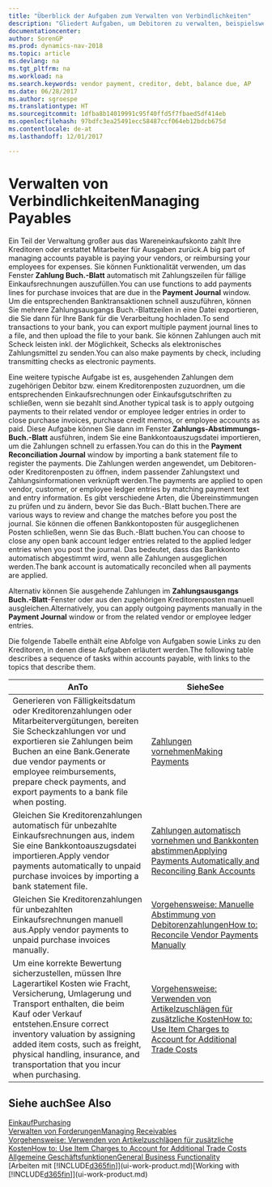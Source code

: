 ```yaml
---
title: "Überblick der Aufgaben zum Verwalten von Verbindlichkeiten"
description: "Gliedert Aufgaben, um Debitoren zu verwalten, beispielsweise zahlende Gläubiger oder ausgehende Zahlungen an Buch-Posten, um Rechnungen oder Gutschriften zu schließen."
documentationcenter: 
author: SorenGP
ms.prod: dynamics-nav-2018
ms.topic: article
ms.devlang: na
ms.tgt_pltfrm: na
ms.workload: na
ms.search.keywords: vendor payment, creditor, debt, balance due, AP
ms.date: 06/28/2017
ms.author: sgroespe
ms.translationtype: HT
ms.sourcegitcommit: 1dfba8b14019991c95f40ffd5f7fbaed5df414eb
ms.openlocfilehash: 97bdfc3ea25491ecc58487ccf064eb12bdcb675d
ms.contentlocale: de-at
ms.lasthandoff: 12/01/2017

---
```

# <a name="managing-payables"></a><span data-ttu-id="e92bf-103">Verwalten von Verbindlichkeiten</span><span class="sxs-lookup"><span data-stu-id="e92bf-103">Managing Payables</span></span>
<span data-ttu-id="e92bf-104">Ein Teil der Verwaltung großer aus das Wareneinkaufskonto zahlt Ihre Kreditoren oder erstattet Mitarbeiter für Ausgaben zurück.</span><span class="sxs-lookup"><span data-stu-id="e92bf-104">A big part of managing accounts payable is paying your vendors, or reimbursing your employees for expenses.</span></span> <span data-ttu-id="e92bf-105">Sie können Funktionalität verwenden, um das Fenster **Zahlung Buch.-Blatt** automatisch mit Zahlungszeilen für fällige Einkaufsrechnungen auszufüllen.</span><span class="sxs-lookup"><span data-stu-id="e92bf-105">You can use functions to add payments lines for purchase invoices that are due in the **Payment Journal** window.</span></span> <span data-ttu-id="e92bf-106">Um die entsprechenden Banktransaktionen schnell auszuführen, können Sie mehrere Zahlungsausgangs Buch.-Blattzeilen in eine Datei exportieren, die Sie dann für Ihre Bank für die Verarbeitung hochladen.</span><span class="sxs-lookup"><span data-stu-id="e92bf-106">To send transactions to your bank, you can export multiple payment journal lines to a file, and then upload the file to your bank.</span></span> <span data-ttu-id="e92bf-107">Sie können Zahlungen auch mit Scheck leisten inkl. der Möglichkeit, Schecks als elektronisches Zahlungsmittel zu senden.</span><span class="sxs-lookup"><span data-stu-id="e92bf-107">You can also make payments by check, including transmitting checks as electronic payments.</span></span>

<span data-ttu-id="e92bf-108">Eine weitere typische Aufgabe ist es, ausgehenden Zahlungen dem zugehörigen Debitor bzw. einem Kreditorenposten zuzuordnen, um die entsprechenden Einkaufsrechnungen oder Einkaufsgutschriften zu schließen, wenn sie bezahlt sind.</span><span class="sxs-lookup"><span data-stu-id="e92bf-108">Another typical task is to apply outgoing payments to their related vendor or employee ledger entries in order to close purchase invoices, purchase credit memos, or employee accounts as paid.</span></span> <span data-ttu-id="e92bf-109">Diese Aufgabe können Sie dann im Fenster **Zahlungs-Abstimmungs-Buch.-Blatt** ausführen, indem Sie eine Bankkontoauszugsdatei importieren, um die Zahlungen schnell zu erfassen.</span><span class="sxs-lookup"><span data-stu-id="e92bf-109">You can do this in the **Payment Reconciliation Journal** window by importing a bank statement file to register the payments.</span></span> <span data-ttu-id="e92bf-110">Die Zahlungen werden angewendet, um Debitoren- oder Kreditorenposten zu öffnen, indem passender Zahlungstext und Zahlungsinformationen verknüpft werden.</span><span class="sxs-lookup"><span data-stu-id="e92bf-110">The payments are applied to open vendor, customer, or employee ledger entries by matching payment text and entry information.</span></span> <span data-ttu-id="e92bf-111">Es gibt verschiedene Arten, die Übereinstimmungen zu prüfen und zu ändern, bevor Sie das Buch.-Blatt buchen.</span><span class="sxs-lookup"><span data-stu-id="e92bf-111">There are various ways to review and change the matches before you post the journal.</span></span> <span data-ttu-id="e92bf-112">Sie können die offenen Bankkontoposten für ausgeglichenen Posten schließen, wenn Sie das Buch.-Blatt buchen.</span><span class="sxs-lookup"><span data-stu-id="e92bf-112">You can choose to close any open bank account ledger entries related to the applied ledger entries when you post the journal.</span></span> <span data-ttu-id="e92bf-113">Das bedeutet, dass das Bankkonto automatisch abgestimmt wird, wenn alle Zahlungen ausgeglichen werden.</span><span class="sxs-lookup"><span data-stu-id="e92bf-113">The bank account is automatically reconciled when all payments are applied.</span></span>

<span data-ttu-id="e92bf-114">Alternativ können Sie ausgehende Zahlungen im **Zahlungsausgangs Buch.-Blatt**-Fenster oder aus den zugehörigen Kreditorenposten manuell ausgleichen.</span><span class="sxs-lookup"><span data-stu-id="e92bf-114">Alternatively, you can apply outgoing payments manually in the **Payment Journal** window or from the related vendor or employee ledger entries.</span></span>

<span data-ttu-id="e92bf-115">Die folgende Tabelle enthält eine Abfolge von Aufgaben sowie Links zu den Kreditoren, in denen diese Aufgaben erläutert werden.</span><span class="sxs-lookup"><span data-stu-id="e92bf-115">The following table describes a sequence of tasks within accounts payable, with links to the topics that describe them.</span></span>

| <span data-ttu-id="e92bf-116">An</span><span class="sxs-lookup"><span data-stu-id="e92bf-116">To</span></span> | <span data-ttu-id="e92bf-117">Siehe</span><span class="sxs-lookup"><span data-stu-id="e92bf-117">See</span></span> |
| --- | --- |
| <span data-ttu-id="e92bf-118">Generieren von Fälligkeitsdatum oder Kreditorenzahlungen oder Mitarbeitervergütungen, bereiten Sie Scheckzahlungen vor und exportieren sie Zahlungen beim Buchen an eine Bank.</span><span class="sxs-lookup"><span data-stu-id="e92bf-118">Generate due vendor payments or employee reimbursements, prepare check payments, and export payments to a bank file when posting.</span></span> |[<span data-ttu-id="e92bf-119">Zahlungen vornehmen</span><span class="sxs-lookup"><span data-stu-id="e92bf-119">Making Payments</span></span>](payables-make-payments.md) |
| <span data-ttu-id="e92bf-120">Gleichen Sie Kreditorenzahlungen automatisch für unbezahlte Einkaufsrechnungen aus, indem Sie eine Bankkontoauszugsdatei importieren.</span><span class="sxs-lookup"><span data-stu-id="e92bf-120">Apply vendor payments automatically to unpaid purchase invoices by importing a bank statement file.</span></span> |[<span data-ttu-id="e92bf-121">Zahlungen automatisch vornehmen und Bankkonten abstimmen</span><span class="sxs-lookup"><span data-stu-id="e92bf-121">Applying Payments Automatically and Reconciling Bank Accounts</span></span>](receivables-apply-payments-auto-reconcile-bank-accounts.md) |
| <span data-ttu-id="e92bf-122">Gleichen Sie Kreditorenzahlungen für unbezahlten Einkaufsrechnungen manuell aus.</span><span class="sxs-lookup"><span data-stu-id="e92bf-122">Apply vendor payments to unpaid purchase invoices manually.</span></span> |[<span data-ttu-id="e92bf-123">Vorgehensweise: Manuelle Abstimmung von Debitorenzahlungen</span><span class="sxs-lookup"><span data-stu-id="e92bf-123">How to: Reconcile Vendor Payments Manually</span></span>](payables-how-apply-purchase-transactions-manually.md) |
|<span data-ttu-id="e92bf-124">Um eine korrekte Bewertung sicherzustellen, müssen Ihre Lagerartikel Kosten wie Fracht, Versicherung, Umlagerung und Transport enthalten, die beim Kauf oder Verkauf entstehen.</span><span class="sxs-lookup"><span data-stu-id="e92bf-124">Ensure correct inventory valuation by assigning added item costs, such as freight, physical handling, insurance, and transportation that you incur when purchasing.</span></span>|[<span data-ttu-id="e92bf-125">Vorgehensweise: Verwenden von Artikelzuschlägen für zusätzliche Kosten</span><span class="sxs-lookup"><span data-stu-id="e92bf-125">How to: Use Item Charges to Account for Additional Trade Costs</span></span>](payables-how-assign-item-charges.md)|

## <a name="see-also"></a><span data-ttu-id="e92bf-126">Siehe auch</span><span class="sxs-lookup"><span data-stu-id="e92bf-126">See Also</span></span>
[<span data-ttu-id="e92bf-127">Einkauf</span><span class="sxs-lookup"><span data-stu-id="e92bf-127">Purchasing</span></span>](purchasing-manage-purchasing.md)  
[<span data-ttu-id="e92bf-128">Verwalten von Forderungen</span><span class="sxs-lookup"><span data-stu-id="e92bf-128">Managing Receivables</span></span>](receivables-manage-receivables.md)  
[<span data-ttu-id="e92bf-129">Vorgehensweise: Verwenden von Artikelzuschlägen für zusätzliche Kosten</span><span class="sxs-lookup"><span data-stu-id="e92bf-129">How to: Use Item Charges to Account for Additional Trade Costs</span></span>](payables-how-assign-item-charges.md)  
[<span data-ttu-id="e92bf-130">Allgemeine Geschäftsfunktionen</span><span class="sxs-lookup"><span data-stu-id="e92bf-130">General Business Functionality</span></span>](ui-across-business-areas.md)  
<span data-ttu-id="e92bf-131">[Arbeiten mit [!INCLUDE[d365fin](includes/d365fin_md.md)]](ui-work-product.md)</span><span class="sxs-lookup"><span data-stu-id="e92bf-131">[Working with [!INCLUDE[d365fin](includes/d365fin_md.md)]](ui-work-product.md)</span></span>

